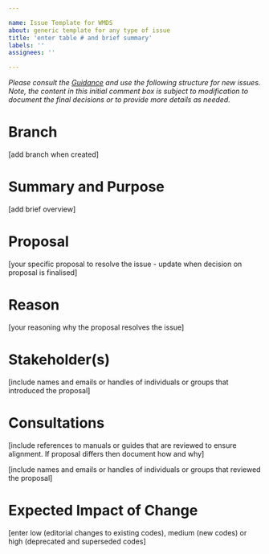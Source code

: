 ```yaml
---

name: Issue Template for WMDS  
about: generic template for any type of issue  
title: 'enter table # and brief summary'  
labels: ''  
assignees: ''

---
```


_Please consult the_ [_Guidance_](https://github.com/wmo-im/wmds/wiki/Changing-Codetables) _and use the following structure for new issues. Note, the content in this initial comment box is subject to modification to document the final decisions or to provide more details as needed._

# **Branch**

\[add branch when created\]

# **Summary and Purpose**

\[add brief overview\]

# **Proposal**

\[your specific proposal to resolve the issue - update when decision on proposal is finalised\]

# **Reason**

\[your reasoning why the proposal resolves the issue\]

# **Stakeholder(s)**

\[include names and emails or handles of individuals or groups that introduced the proposal\]

# Consultations

\[include references to manuals or guides that are reviewed to ensure alignment. If proposal differs then document how and why\]

\[include names and emails or handles of individuals or groups that reviewed the proposal\]

# Expected Impact of Change

\[enter low (editorial changes to existing codes), medium (new codes) or high (deprecated and superseded codes\]
